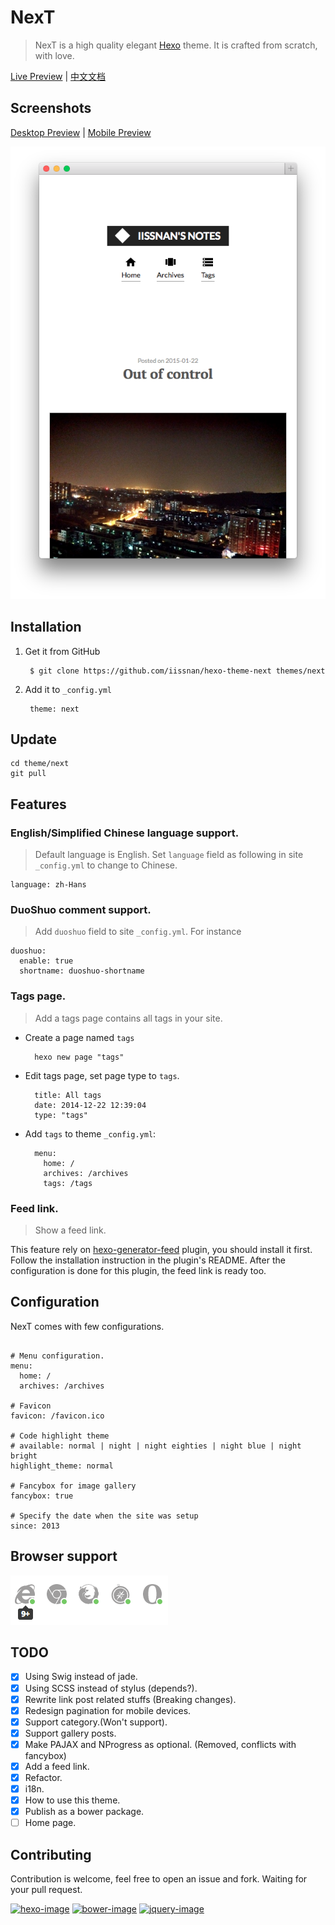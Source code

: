# NexT

> NexT is a high quality elegant [Hexo](http://hexo.io) theme. It is crafted from scratch, with love.


[Live Preview](http://notes.iissnan.com)  |  [中文文档](README-zh.md)

## Screenshots

[Desktop Preview](screenshots/desktop.png) | [Mobile Preview](screenshots/mobile.png)


![Mobile Preview](screenshots/mobile.png)


## Installation

1. Get it from GitHub

        $ git clone https://github.com/iissnan/hexo-theme-next themes/next

2. Add it to `_config.yml`

        theme: next


## Update

```
cd theme/next
git pull
```

## Features

### English/Simplified Chinese language support.

> Default language is English.
> Set `language` field as following in site `_config.yml` to change to Chinese.

```
language: zh-Hans
```

### DuoShuo comment support.

> Add `duoshuo` field to site `_config.yml`. For instance

```
duoshuo:
  enable: true
  shortname: duoshuo-shortname
```


### Tags page.

> Add a tags page contains all tags in your site.

- Create a page named `tags`

        hexo new page "tags"

- Edit tags page, set page type to `tags`.

        title: All tags
        date: 2014-12-22 12:39:04
        type: "tags"

- Add `tags` to theme `_config.yml`:

        menu:
          home: /
          archives: /archives
          tags: /tags

### Feed link.

> Show a feed link.

This feature rely on [hexo-generator-feed](https://github.com/hexojs/hexo-generator-feed) plugin, you should install it first.
Follow the installation instruction in the plugin's README. After the configuration is done for this plugin, the feed link is ready too.


## Configuration

NexT comes with few configurations.

```

# Menu configuration.
menu:
  home: /
  archives: /archives

# Favicon
favicon: /favicon.ico

# Code highlight theme
# available: normal | night | night eighties | night blue | night bright
highlight_theme: normal

# Fancybox for image gallery
fancybox: true

# Specify the date when the site was setup
since: 2013

```

## Browser support

![Browser support](screenshots/browser-support.png)


## TODO

- [x] Using Swig instead of jade.
- [x] Using SCSS instead of stylus (depends?).
- [x] Rewrite link post related stuffs (Breaking changes).
- [x] Redesign pagination for mobile devices.
- [x] Support category.(Won't support).
- [x] Support gallery posts.
- [x] Make PAJAX and NProgress as optional. (Removed, conflicts with fancybox)
- [x] Add a feed link.
- [x] Refactor.
- [x] i18n.
- [x] How to use this theme.
- [x] Publish as a bower package.
- [ ] Home page.

## Contributing

Contribution is welcome, feel free to open an issue and fork. Waiting for your pull request.

[![hexo-image]][hexo-url]
[![bower-image]][bower-url]
[![jquery-image]][jquery-url]

[hexo-image]: http://img.shields.io/badge/Hexo-2.4+-2BAF2B.svg?style=flat-square
[hexo-url]: http://hexo.io
[bower-image]: http://img.shields.io/badge/Bower-*-2BAF2B.svg?style=flat-square
[bower-url]: http://bower.io
[jquery-image]: https://img.shields.io/badge/jquery-1.9-blue.svg?style=flat-square
[jquery-url]: http://jquery.com/